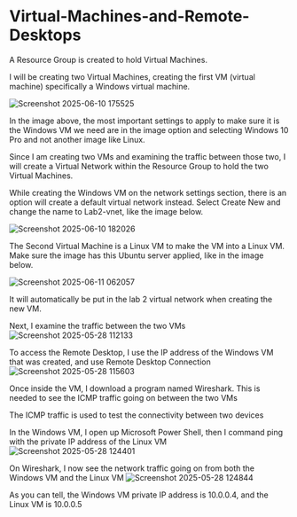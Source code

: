 # Virtual-Machines-and-Remote-Desktops
A Resource Group is created to hold Virtual Machines.

I will be creating two Virtual Machines, creating the first VM (virtual machine) specifically a Windows virtual machine.

![Screenshot 2025-06-10 175525](https://github.com/user-attachments/assets/3fea9d55-8fe8-4615-beaf-3d4f700d76a4)

In the image above, the most important settings to apply to make sure it is the Windows VM we need are in the image option and selecting Windows 10 Pro and not another image like Linux.

Since I am creating two VMs and examining the traffic between those two, I will create a Virtual Network within the Resource Group to hold the two Virtual Machines.

While creating the Windows VM on the network settings section, there is an option will create a default virtual network instead. Select Create New and change the name to Lab2-vnet, like the image below.

![Screenshot 2025-06-10 182026](https://github.com/user-attachments/assets/41a68be6-0fad-4526-b9ee-5b7a196306dd)


The Second Virtual Machine is a Linux VM to make the VM into a Linux VM. Make sure the image has this Ubuntu server applied, like in the image below.

![Screenshot 2025-06-11 062057](https://github.com/user-attachments/assets/0e1dafe1-8542-4107-92f0-395857f004ae)

It will automatically be put in the lab 2 virtual network when creating the new VM.

Next, I examine the traffic between the two VMs
![Screenshot 2025-05-28 112133](https://github.com/user-attachments/assets/8fdb0f2d-f68a-4be1-9258-6a29f33eb96b)

To access the Remote Desktop, I use the IP address of the Windows VM that was created, and use Remote Desktop Connection 
![Screenshot 2025-05-28 115603](https://github.com/user-attachments/assets/d74d3573-c99f-4bbf-bfd1-2991af2b01fb)

Once inside the VM, I download a program named Wireshark. This is needed to see the ICMP traffic going on between the two VMs

The ICMP traffic is used to test the connectivity between two devices

In the Windows VM, I open up Microsoft Power Shell, then I command ping with the private IP address of the Linux VM
![Screenshot 2025-05-28 124401](https://github.com/user-attachments/assets/e4684d0f-f766-4586-8007-34a9f94c8562)

On Wireshark, I now see the network traffic going on from both the Windows VM and the Linux VM 
![Screenshot 2025-05-28 124844](https://github.com/user-attachments/assets/2e752d72-9bc1-4247-a9e4-859d768e604d)

As you can tell, the Windows VM private IP address is 10.0.0.4, and the Linux VM is 10.0.0.5
